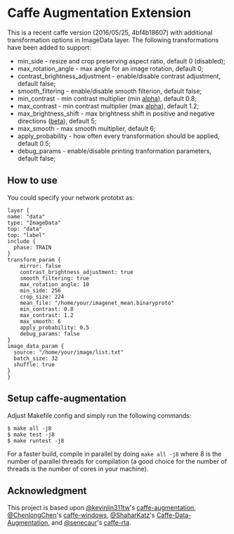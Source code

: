 # Caffe Augmentation Extension
This is a recent caffe version (2016/05/25, 4bf4b18607) with additional transformation options in ImageData layer. The following transformations have been added to support:

* min_side - resize and crop preserving aspect ratio, default 0 (disabled);
* max_rotation_angle - max angle for an image rotation, default 0;
* contrast_brightness_adjustment - enable/disable contrast adjustment, default false;
* smooth_filtering - enable/disable smooth filterion, default false;
* min_contrast - min contrast multiplier (min [alpha](http://docs.opencv.org/2.4/doc/tutorials/core/basic_linear_transform/basic_linear_transform.html)), default 0.8;
* max_contrast - min contrast multiplier (max [alpha](http://docs.opencv.org/2.4/doc/tutorials/core/basic_linear_transform/basic_linear_transform.html)), default 1.2;
* max_brightness_shift - max brightness shift in positive and negative directions ([beta](http://docs.opencv.org/2.4/doc/tutorials/core/basic_linear_transform/basic_linear_transform.html)), default 5;
* max_smooth - max smooth multiplier, default 6;
* apply_probability - how often every transformation should be applied, default 0.5;
* debug_params - enable/disable printing tranformation parameters, default false;

## How to use
You could specify your network prototxt as:

    layer {
    name: "data"
    type: "ImageData"
    top: "data"
    top: "label"
    include {
      phase: TRAIN
    }
    transform_param {
        mirror: false
        contrast_brightness_adjustment: true
        smooth_filtering: true
        max_rotation_angle: 10
        min_side: 256
        crop_size: 224
        mean_file: "/home/your/imagenet_mean.binaryproto"
        min_contrast: 0.8
        max_contrast: 1.2
        max_smooth: 6
        apply_probability: 0.5
        debug_params: false
    }
    image_data_param {
      source: "/home/your/image/list.txt"
      batch_size: 32
      shuffle: true
    }
    }


## Setup caffe-augmentation
Adjust Makefile.config and simply run the following commands:

    $ make all -j8
    $ make test -j8
    $ make runtest -j8

For a faster build, compile in parallel by doing `make all -j8` where 8 is the number of parallel threads for compilation (a good choice for the number of threads is the number of cores in your machine).


## Acknowledgment
This project is based upon 
[@kevinlin311tw](https://github.com/kevinlin311tw)'s [caffe-augmentation](https://github.com/kevinlin311tw/caffe-augmentation),
[@ChenlongChen](https://github.com/ChenglongChen)'s [caffe-windows](https://github.com/ChenglongChen/caffe-windows), [@ShaharKatz](https://github.com/ShaharKatz)'s [Caffe-Data-Augmentation](https://github.com/ShaharKatz/Caffe-Data-Augmentation), and [@senecaur](https://github.com/senecaur)'s [caffe-rta](https://github.com/senecaur/caffe-rta).
